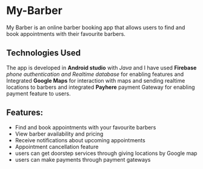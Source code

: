 # My-Barber
My Barber is an online barber booking app that allows users to find and book appointments with their favourite barbers. 

## Technologies Used
The app is developed in **Android studio** with *Java* and I have used **Firebase** *phone authentication and Realtime database* for enabling features and Integrated **Google Maps** for interaction with maps and sending realtime locations to barbers and integrated **Payhere** payment Gateway for enabling payment feature to users.

## Features:

- Find and book appointments with your favourite barbers
- View barber availability and pricing
- Receive notifications about upcoming appointments
- Appointment cancellation feature
- users can get doorstep services through giving locations by Google map
- users can make payments through payment gateways
